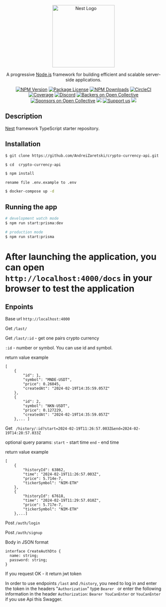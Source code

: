 <p align="center">
  <a href="http://nestjs.com/" target="blank"><img src="https://nestjs.com/img/logo-small.svg" width="200" alt="Nest Logo" /></a>
</p>

[circleci-image]: https://img.shields.io/circleci/build/github/nestjs/nest/master?token=abc123def456
[circleci-url]: https://circleci.com/gh/nestjs/nest

  <p align="center">A progressive <a href="http://nodejs.org" target="_blank">Node.js</a> framework for building efficient and scalable server-side applications.</p>
    <p align="center">
<a href="https://www.npmjs.com/~nestjscore" target="_blank"><img src="https://img.shields.io/npm/v/@nestjs/core.svg" alt="NPM Version" /></a>
<a href="https://www.npmjs.com/~nestjscore" target="_blank"><img src="https://img.shields.io/npm/l/@nestjs/core.svg" alt="Package License" /></a>
<a href="https://www.npmjs.com/~nestjscore" target="_blank"><img src="https://img.shields.io/npm/dm/@nestjs/common.svg" alt="NPM Downloads" /></a>
<a href="https://circleci.com/gh/nestjs/nest" target="_blank"><img src="https://img.shields.io/circleci/build/github/nestjs/nest/master" alt="CircleCI" /></a>
<a href="https://coveralls.io/github/nestjs/nest?branch=master" target="_blank"><img src="https://coveralls.io/repos/github/nestjs/nest/badge.svg?branch=master#9" alt="Coverage" /></a>
<a href="https://discord.gg/G7Qnnhy" target="_blank"><img src="https://img.shields.io/badge/discord-online-brightgreen.svg" alt="Discord"/></a>
<a href="https://opencollective.com/nest#backer" target="_blank"><img src="https://opencollective.com/nest/backers/badge.svg" alt="Backers on Open Collective" /></a>
<a href="https://opencollective.com/nest#sponsor" target="_blank"><img src="https://opencollective.com/nest/sponsors/badge.svg" alt="Sponsors on Open Collective" /></a>
  <a href="https://paypal.me/kamilmysliwiec" target="_blank"><img src="https://img.shields.io/badge/Donate-PayPal-ff3f59.svg"/></a>
    <a href="https://opencollective.com/nest#sponsor"  target="_blank"><img src="https://img.shields.io/badge/Support%20us-Open%20Collective-41B883.svg" alt="Support us"></a>
  <a href="https://twitter.com/nestframework" target="_blank"><img src="https://img.shields.io/twitter/follow/nestframework.svg?style=social&label=Follow"></a>
</p>
  <!--[![Backers on Open Collective](https://opencollective.com/nest/backers/badge.svg)](https://opencollective.com/nest#backer)
  [![Sponsors on Open Collective](https://opencollective.com/nest/sponsors/badge.svg)](https://opencollective.com/nest#sponsor)-->

## Description

[Nest](https://github.com/nestjs/nest) framework TypeScript starter repository.

## Installation

```bash
$ git clone https://github.com/AndreiZaretski/crypto-currency-api.git
```

```bash
$ cd  crypto-currency-api
```

```bash
$ npm install
```

```
rename file .env.example to .env
```

```bash
$ docker-compose up -d
```

## Running the app

```bash
# development watch mode
$ npm run start:prisma:dev

# production mode
$ npm run start:prisma
```

# After launching the application, you can open ``` http://localhost:4000/docs ``` in your browser to test the application

## Enpoints


Base url ```http://localhost:4000```



Get ```/last/```

Get ```/last/:id``` - get one pairs crypto currency

```:id``` - number or symbol. You can use id and symbol.

return value example 

``` 
[
    {
        "id": 1,
        "symbol": "MNDE-USDT",
        "price": 0.26045,
        "createdAt": "2024-02-19T14:35:59.057Z"
    },
    {
        "id": 2,
        "symbol": "NKN-USDT",
        "price": 0.127229,
        "createdAt": "2024-02-19T14:35:59.057Z"
    },... ] 

```



Get ``` /history/:id?start=2024-02-19T11:26:57.003Z&end=2024-02-19T14:28:57.033Z```

optional query params: ```start``` - start time
                       ```end```   - end time


return value example

```
[
    {
        "historyId": 63862,
        "time": "2024-02-19T11:26:57.003Z",
        "price": 5.714e-7,
        "tickerSymbol": "NIM-ETH"
    },
    {
        "historyId": 67618,
        "time": "2024-02-19T11:29:57.010Z",
        "price": 5.717e-7,
        "tickerSymbol": "NIM-ETH"
    },...]
```


Post ```/auth/login```

Post ```/auth/signup```

Body in JSON format

```
interface CreateAuthDto {
  name: string;
  password: string;
}
```
If you request OK - it return jwt token


In order to use endpoints ```/last``` and ```/history```, 
you need to log in and enter the token in the headers  "```Authorization```" type ```Bearer ``` 
or enter the following information in the header ```Authorization```: ```Bearer YouCanEnter``` or ``` YouCanEnter ``` if you use Api this Swagger.


